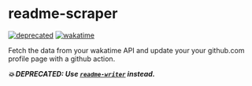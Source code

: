 # readme-scraper

[![deprecated](https://img.shields.io/badge/maintained-no!%20(as%20of%202022)-red)](https://img.shields.io/badge/maintained-no!%20(as%20of%202022)-red)
[![wakatime](https://wakatime.com/badge/user/173067c8-7ded-4cfb-8605-b3032659c00c/project/b4396c85-9a02-4fd4-8228-1ef7a4d6d378.svg)](https://wakatime.com/badge/user/173067c8-7ded-4cfb-8605-b3032659c00c/project/b4396c85-9a02-4fd4-8228-1ef7a4d6d378)

Fetch the data from your wakatime API and update your your github.com profile page with a github action.

***💥 DEPRECATED: Use [`readme-writer`](https://github.com/SimonWoodtli/readme-writer) instead.***
